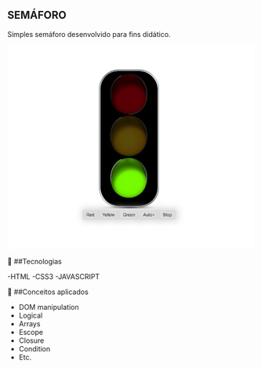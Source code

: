 ## SEMÁFORO 
<p> Simples semáforo desenvolvido para fins didático. </p>


<img src="./assets/semafaro.png" alt="">

🚀 ##Tecnologias

-HTML
-CSS3
-JAVASCRIPT 

🚀 ##Conceitos aplicados 
- DOM manipulation
- Logical
- Arrays
- Escope
- Closure
- Condition
- Etc.

